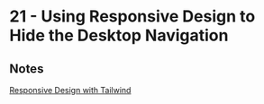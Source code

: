 # 21 - Using Responsive Design to Hide the Desktop Navigation

## Notes

<TimeStamp start="1:28" end="1:30">

[Responsive Design with Tailwind](https://tailwindcss.com/docs/responsive-design)

</TimeStamp>

